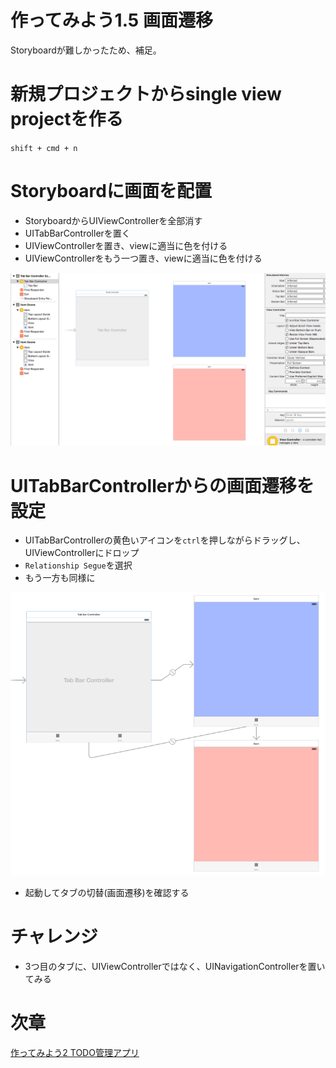 # 作ってみよう1.5 画面遷移
Storyboardが難しかったため、補足。

# 新規プロジェクトからsingle view projectを作る
`shift + cmd + n`

# Storyboardに画面を配置
- StoryboardからUIViewControllerを全部消す
- UITabBarControllerを置く
- UIViewControllerを置き、viewに適当に色を付ける
- UIViewControllerをもう一つ置き、viewに適当に色を付ける

![](https://github.com/kaibadash/ios_tutorial/blob/master/img/storyboard_tab1.png?raw=true)

# UITabBarControllerからの画面遷移を設定
- UITabBarControllerの黄色いアイコンを`ctrl`を押しながらドラッグし、UIViewControllerにドロップ
- `Relationship Segue`を選択
- もう一方も同様に

![](https://github.com/kaibadash/ios_tutorial/blob/master/img/storyboard_tab2.png?raw=true)

- 起動してタブの切替(画面遷移)を確認する

# チャレンジ
- 3つ目のタブに、UIViewControllerではなく、UINavigationControllerを置いてみる

# 次章
[作ってみよう2 TODO管理アプリ](ios_tuto3_todo.md)
